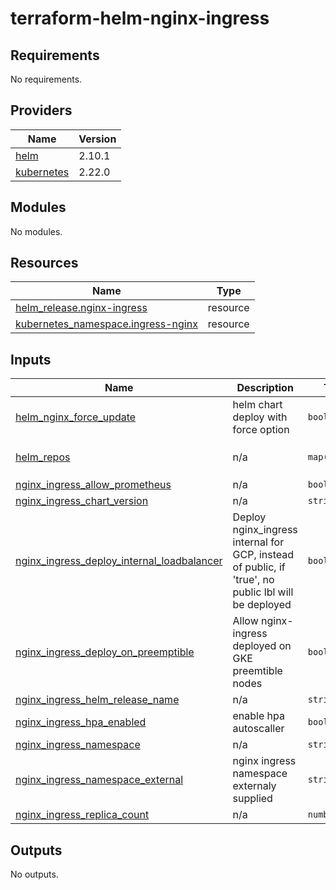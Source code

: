 # terraform-helm-nginx-ingress

<!-- BEGINNING OF PRE-COMMIT-TERRAFORM DOCS HOOK -->
## Requirements

No requirements.

## Providers

| Name | Version |
|------|---------|
| <a name="provider_helm"></a> [helm](#provider\_helm) | 2.10.1 |
| <a name="provider_kubernetes"></a> [kubernetes](#provider\_kubernetes) | 2.22.0 |

## Modules

No modules.

## Resources

| Name | Type |
|------|------|
| [helm_release.nginx-ingress](https://registry.terraform.io/providers/hashicorp/helm/latest/docs/resources/release) | resource |
| [kubernetes_namespace.ingress-nginx](https://registry.terraform.io/providers/hashicorp/kubernetes/latest/docs/resources/namespace) | resource |

## Inputs

| Name | Description | Type | Default | Required |
|------|-------------|------|---------|:--------:|
| <a name="input_helm_nginx_force_update"></a> [helm\_nginx\_force\_update](#input\_helm\_nginx\_force\_update) | helm chart deploy with force option | `bool` | `false` | no |
| <a name="input_helm_repos"></a> [helm\_repos](#input\_helm\_repos) | n/a | `map(string)` | <pre>{<br>  "ingress-nginx": "https://kubernetes.github.io/ingress-nginx"<br>}</pre> | no |
| <a name="input_nginx_ingress_allow_prometheus"></a> [nginx\_ingress\_allow\_prometheus](#input\_nginx\_ingress\_allow\_prometheus) | n/a | `bool` | `false` | no |
| <a name="input_nginx_ingress_chart_version"></a> [nginx\_ingress\_chart\_version](#input\_nginx\_ingress\_chart\_version) | n/a | `string` | `"4.7.1"` | no |
| <a name="input_nginx_ingress_deploy_internal_loadbalancer"></a> [nginx\_ingress\_deploy\_internal\_loadbalancer](#input\_nginx\_ingress\_deploy\_internal\_loadbalancer) | Deploy nginx\_ingress internal for GCP, instead of public, if 'true', no public lbl will be deployed | `bool` | `false` | no |
| <a name="input_nginx_ingress_deploy_on_preemptible"></a> [nginx\_ingress\_deploy\_on\_preemptible](#input\_nginx\_ingress\_deploy\_on\_preemptible) | Allow nginx-ingress deployed on GKE preemtible nodes | `bool` | `false` | no |
| <a name="input_nginx_ingress_helm_release_name"></a> [nginx\_ingress\_helm\_release\_name](#input\_nginx\_ingress\_helm\_release\_name) | n/a | `string` | `"nginx-ingress"` | no |
| <a name="input_nginx_ingress_hpa_enabled"></a> [nginx\_ingress\_hpa\_enabled](#input\_nginx\_ingress\_hpa\_enabled) | enable hpa autoscaller | `bool` | `true` | no |
| <a name="input_nginx_ingress_namespace"></a> [nginx\_ingress\_namespace](#input\_nginx\_ingress\_namespace) | n/a | `string` | `"nginx-ingress"` | no |
| <a name="input_nginx_ingress_namespace_external"></a> [nginx\_ingress\_namespace\_external](#input\_nginx\_ingress\_namespace\_external) | nginx ingress namespace externaly supplied | `string` | `null` | no |
| <a name="input_nginx_ingress_replica_count"></a> [nginx\_ingress\_replica\_count](#input\_nginx\_ingress\_replica\_count) | n/a | `number` | `2` | no |

## Outputs

No outputs.
<!-- END OF PRE-COMMIT-TERRAFORM DOCS HOOK -->
